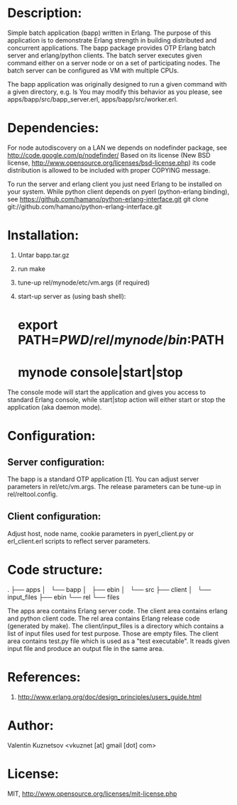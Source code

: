 Description:
============

Simple batch application (bapp) written in Erlang. The purpose of this
application is to demonstrate Erlang strength in building distributed
and concurrent applications. The bapp package provides OTP Erlang 
batch server and erlang/python clients. The batch server executes given
command either on a server node or on a set of participating nodes.
The batch server can be configured as VM with multiple CPUs.

The bapp application was originally designed to run a given command
with a given directory, e.g. ls <path>
You may modify this behavior as you please, see
apps/bapp/src/bapp_server.erl, apps/bapp/src/worker.erl.

Dependencies:
=============

For node autodiscovery on a LAN we depends on nodefinder package, see
http://code.google.com/p/nodefinder/
Based on its license (New BSD license, http://www.opensource.org/licenses/bsd-license.php)
its code distribution is allowed to be included with proper COPYING message.

To run the server and erlang client you just need Erlang to be installed
on your system. While python client depends on pyerl (python-erlang binding),
see
https://github.com/hamano/python-erlang-interface.git
git clone git://github.com/hamano/python-erlang-interface.git

Installation:
=============

1. Untar bapp.tar.gz
2. run make
3. tune-up rel/mynode/etc/vm.args (if required)
4. start-up server as (using bash shell):

   # export PATH=$PWD/rel/mynode/bin:$PATH
   # mynode console|start|stop

The console mode will start the application and gives you access to
standard Erlang console, while start|stop action will either
start or stop the application (aka daemon mode).

Configuration:
==============

Server configuration:
---------------------

The bapp is a standard OTP application [1]. You can adjust server
parameters in rel/etc/vm.args. The release parameters can be tune-up
in rel/reltool.config.

Client configuration:
---------------------

Adjust host, node name, cookie parameters in pyerl_client.py or erl_client.erl
scripts to reflect server parameters.

Code structure:
===============
.
├── apps
│   └── bapp
│       ├── ebin
│       └── src
├── client
│   └── input_files
├── ebin
└── rel
    └── files

The apps area contains Erlang server code.
The client area contains erlang and python client code.
The rel area contains Erlang release code (generated by make).
The client/input_files is a directory which contains a list
of input files used for test purpose. Those are empty files.
The client area contains test.py file which is used as
a "test executable". It reads given input file and produce
an output file in the same area.

References:
===========
1. http://www.erlang.org/doc/design_principles/users_guide.html 

Author:
=======
Valentin Kuznetsov <vkuznet [at] gmail [dot] com>

License:
========
MIT, http://www.opensource.org/licenses/mit-license.php
